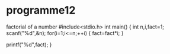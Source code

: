 # programme12
factorial of a number
#include<stdio.h>
int main()
{
  int n,i,fact=1;
  scanf("%d",&n);
  for(i=1;i<=n;++i)
  {
      fact=fact*i;
  }
  
  printf("%d",fact);
}
